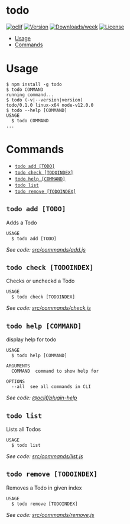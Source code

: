 todo
====



[![oclif](https://img.shields.io/badge/cli-oclif-brightgreen.svg)](https://oclif.io)
[![Version](https://img.shields.io/npm/v/todo.svg)](https://npmjs.org/package/todo)
[![Downloads/week](https://img.shields.io/npm/dw/todo.svg)](https://npmjs.org/package/todo)
[![License](https://img.shields.io/npm/l/todo.svg)](https://github.com/aledileo/todo/blob/master/package.json)

<!-- toc -->
* [Usage](#usage)
* [Commands](#commands)
<!-- tocstop -->
# Usage
<!-- usage -->
```sh-session
$ npm install -g todo
$ todo COMMAND
running command...
$ todo (-v|--version|version)
todo/0.1.0 linux-x64 node-v12.0.0
$ todo --help [COMMAND]
USAGE
  $ todo COMMAND
...
```
<!-- usagestop -->
# Commands
<!-- commands -->
* [`todo add [TODO]`](#todo-add-todo)
* [`todo check [TODOINDEX]`](#todo-check-todoindex)
* [`todo help [COMMAND]`](#todo-help-command)
* [`todo list`](#todo-list)
* [`todo remove [TODOINDEX]`](#todo-remove-todoindex)

## `todo add [TODO]`

Adds a Todo

```
USAGE
  $ todo add [TODO]
```

_See code: [src/commands/add.js](https://github.com/aledileo/todo/blob/v0.1.0/src/commands/add.js)_

## `todo check [TODOINDEX]`

Checks or uncheckd a Todo

```
USAGE
  $ todo check [TODOINDEX]
```

_See code: [src/commands/check.js](https://github.com/aledileo/todo/blob/v0.1.0/src/commands/check.js)_

## `todo help [COMMAND]`

display help for todo

```
USAGE
  $ todo help [COMMAND]

ARGUMENTS
  COMMAND  command to show help for

OPTIONS
  --all  see all commands in CLI
```

_See code: [@oclif/plugin-help](https://github.com/oclif/plugin-help/blob/v2.2.0/src/commands/help.ts)_

## `todo list`

Lists all Todos

```
USAGE
  $ todo list
```

_See code: [src/commands/list.js](https://github.com/aledileo/todo/blob/v0.1.0/src/commands/list.js)_

## `todo remove [TODOINDEX]`

Removes a Todo in given index

```
USAGE
  $ todo remove [TODOINDEX]
```

_See code: [src/commands/remove.js](https://github.com/aledileo/todo/blob/v0.1.0/src/commands/remove.js)_
<!-- commandsstop -->
